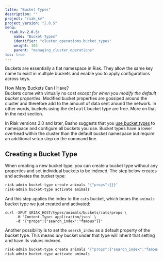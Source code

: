 ```yaml
---
title: "Bucket Types"
description: ""
project: "riak_kv"
project_version: "2.0.5"
menu:
  riak_kv-2.0.5:
    name: "Bucket Types"
    identifier: "cluster_operations_bucket_types"
    weight: 104
    parent: "managing_cluster_operations"
toc: true
---
```


Buckets are essentially a flat namespace in Riak. They allow the same
key name to exist in multiple buckets and enable you to apply
configurations across keys.

<div class="info">
<div class="title">How Many Buckets Can I Have?</div>
Buckets come with virtually no cost <em>except for when you modify the
default bucket properties</em>. Modified bucket properties are gossiped
around the cluster and therefore add to the amount of data sent around
the network. In other words, buckets using the <tt>default</tt> bucket
type are free. More on that in the next section.
</div>

In Riak versions 2.0 and later, Basho suggests that you [use bucket types](/riak/kv/2.0.5/developing/usage/bucket-types) to namespace and configure all buckets you use. Bucket types have a lower overhead within the cluster than the
default bucket namespace but require an additional setup step on the
command line.

## Creating a Bucket Type

When creating a new bucket type, you can create a bucket type without
any properties and set individual buckets to be indexed. The step below
creates and activates the bucket type:

```bash
riak-admin bucket-type create animals '{"props":{}}'
riak-admin bucket-type activate animals
```

And this step applies the index to the `cats` bucket, which bears the
`animals` bucket type we just created and activated:

```curl
curl -XPUT $RIAK_HOST/types/animals/buckets/cats/props \
     -H 'Content-Type: application/json' \
     -d '{"props":{"search_index":"famous"}}'
```

Another possibility is to set the `search_index` as a default property
of the bucket type. This means _any_ bucket under that type will
inherit that setting and have its values indexed.

```bash
riak-admin bucket-type create animals '{"props":{"search_index":"famous"}}'
riak-admin bucket-type activate animals
```
